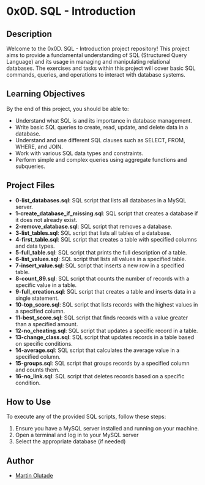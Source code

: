 # 0x0D. SQL - Introduction

## Description

Welcome to the 0x0D. SQL - Introduction project repository! This project aims to provide a fundamental understanding of SQL (Structured Query Language) and its usage in managing and manipulating relational databases. The exercises and tasks within this project will cover basic SQL commands, queries, and operations to interact with database systems.

## Learning Objectives

By the end of this project, you should be able to:

- Understand what SQL is and its importance in database management.
- Write basic SQL queries to create, read, update, and delete data in a database.
- Understand and use different SQL clauses such as SELECT, FROM, WHERE, and JOIN.
- Work with various SQL data types and constraints.
- Perform simple and complex queries using aggregate functions and subqueries.

## Project Files

- **0-list_databases.sql**: SQL script that lists all databases in a MySQL server.
- **1-create_database_if_missing.sql**: SQL script that creates a database if it does not already exist.
- **2-remove_database.sql**: SQL script that removes a database.
- **3-list_tables.sql**: SQL script that lists all tables of a database.
- **4-first_table.sql**: SQL script that creates a table with specified columns and data types.
- **5-full_table.sql**: SQL script that prints the full description of a table.
- **6-list_values.sql**: SQL script that lists all values in a specified table.
- **7-insert_value.sql**: SQL script that inserts a new row in a specified table.
- **8-count_89.sql**: SQL script that counts the number of records with a specific value in a table.
- **9-full_creation.sql**: SQL script that creates a table and inserts data in a single statement.
- **10-top_score.sql**: SQL script that lists records with the highest values in a specified column.
- **11-best_score.sql**: SQL script that finds records with a value greater than a specified amount.
- **12-no_cheating.sql**: SQL script that updates a specific record in a table.
- **13-change_class.sql**: SQL script that updates records in a table based on specific conditions.
- **14-average.sql**: SQL script that calculates the average value in a specified column.
- **15-groups.sql**: SQL script that groups records by a specified column and counts them.
- **16-no_link.sql**: SQL script that deletes records based on a specific condition.

## How to Use

To execute any of the provided SQL scripts, follow these steps:

1. Ensure you have a MySQL server installed and running on your machine.
2. Open a terminal and log in to your MySQL server
3. Select the appropriate database (if needed)

## Author

- [Martin Olutade](https://github.com/silgenius)

